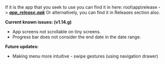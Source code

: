 If it is the app that you seek to use you can find it in here: root\app\release -> ***[app_release.apk](https://github.com/spewedprojects/MeditationTracker/blob/master/app/release/app-release.apk)***
Or alternatively, you can find it in Releases section also.


**Current known issues: (v1.14.g)**
- App screens not scrollable on tiny screens.
- Progress bar does not consider the end date in the date range.

**Future updates:**
- Making menu more intuitive - swipe gestures (using navigation drawer)
